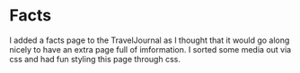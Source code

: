 # Facts

I added a facts page to the TravelJournal as I thought that it would go along nicely to have an extra page full of imformation. I sorted some media out via css and had fun styling this page through css.